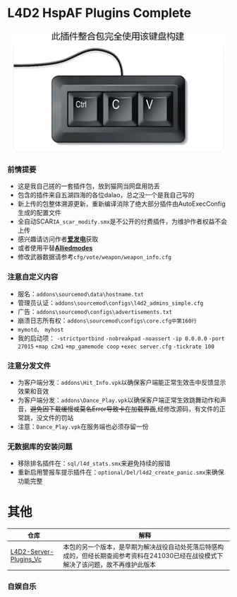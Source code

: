 # L4D2 HspAF Plugins Complete

![LOL](images/LOL.png)

### 前情提要
* 这是我自己搓的一套插件包，放到猫网当网盘用防丢
* 包含的插件来自五湖四海的各位dalao，总之没一个是我自己写的
* 新上传的包整体溯源更新，重新编译消除了绝大部分插件由AutoExecConfig生成的配置文件
* 全自动SCAR`IA_scar_modify.smx`是不公开的付费插件，为维护作者权益不会上传
* 感兴趣请访问作者[**爱发电**](https://ifdian.net/item/2f6a9a581b3511ef9f9352540025c377)获取
* 或者使用平替[**Alliedmodes**](https://forums.alliedmods.net/showthread.php?t=349202)
* 修改武器数据请参考`cfg/vote/weapon/weapon_info.cfg`
### 注意自定义内容
* 服名：`addons\sourcemod\data\hostname.txt`
* 管理员认证：`addons\sourcemod\configs\l4d2_admins_simple.cfg`
* 广告：`addons\sourcemod\configs\advertisements.txt`
* 崩溃日志所有权：`addons\sourcemod\configs\core.cfg中第160行`
* `mymotd`、 `myhost`
* 我的启动项： `-strictportbind` `-nobreakpad` `-noassert` `-ip 0.0.0.0` `-port 27015` `+map c2m1` `+mp_gamemode coop` `+exec server.cfg` `-tickrate 100`
### 注意分发文件
* 为客户端分发：`addons\Hit_Info.vpk`以确保客户端能正常生效击中反馈显示效果和音效
* 为客户端分发：`addons\Dance_Play.vpk`以确保客户端正常生效跳舞动作和声音，~~避免因下载缓慢或莫名Error导致卡在加载界面~~,经修改源码，有文件的正常跳，没文件的罚站
* 注意：`Dance_Play.vpk`在服务端也必须存留一份
### 无数据库的安装问题
* 移除排名插件在：`sql/l4d_stats.smx`来避免持续的报错
* 重新启用警报车提示插件在：`optional/Del/l4d2_create_panic.smx`来确保功能完整

# 其他
|仓库|解释|
|-|-|
|[L4D2-Server-Plugins_Vc](https://github.com/Arashi-S/L4D2-Server-Plugins_Vc) | 本包的另一个版本，是早期为解决战役自动处死落后特感构成的，但经长期查阅参考资料在241030已经在战役模式下解决了该问题，故不再维护此版本|

### 自娱自乐
